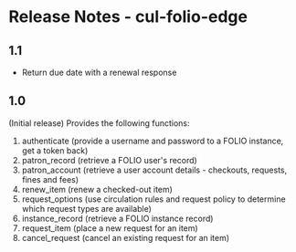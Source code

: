 # Release Notes - cul-folio-edge

## 1.1
- Return due date with a renewal response

## 1.0
(Initial release)
Provides the following functions:
1. authenticate (provide a username and password to a FOLIO instance, get a token back)
2. patron_record (retrieve a FOLIO user's record)
3. patron_account (retrieve a user account details - checkouts, requests, fines and fees)
4. renew_item (renew a checked-out item)
5. request_options (use circulation rules and request policy to determine which request types are available)
6. instance_record (retrieve a FOLIO instance record)
7. request_item (place a new request for an item)
8. cancel_request (cancel an existing request for an item)